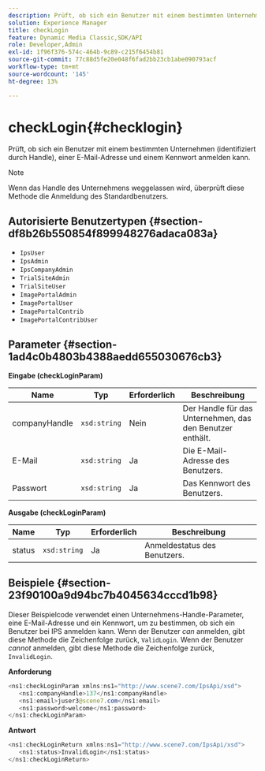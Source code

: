 ```yaml
---
description: Prüft, ob sich ein Benutzer mit einem bestimmten Unternehmen (identifiziert durch Handle), einer E-Mail-Adresse und einem Kennwort anmelden kann.
solution: Experience Manager
title: checkLogin
feature: Dynamic Media Classic,SDK/API
role: Developer,Admin
exl-id: 1f96f376-574c-464b-9c89-c215f6454b81
source-git-commit: 77c88d5fe20e048f6fad2bb23cb1abe090793acf
workflow-type: tm+mt
source-wordcount: '145'
ht-degree: 13%

---
```


# checkLogin{#checklogin}

Prüft, ob sich ein Benutzer mit einem bestimmten Unternehmen (identifiziert durch Handle), einer E-Mail-Adresse und einem Kennwort anmelden kann.

>[!NOTE]
>
>Wenn das Handle des Unternehmens weggelassen wird, überprüft diese Methode die Anmeldung des Standardbenutzers.

## Autorisierte Benutzertypen {#section-df8b26b550854f899948276adaca083a}

* `IpsUser`
* `IpsAdmin`
* `IpsCompanyAdmin`
* `TrialSiteAdmin`
* `TrialSiteUser`
* `ImagePortalAdmin`
* `ImagePortalUser`
* `ImagePortalContrib`
* `ImagePortalContribUser`

## Parameter {#section-1ad4c0b4803b4388aedd655030676cb3}

**Eingabe (checkLoginParam)**

| Name | Typ | Erforderlich | Beschreibung |
|---|---|---|---|
| companyHandle | `xsd:string` | Nein | Der Handle für das Unternehmen, das den Benutzer enthält. |
| E-Mail | `xsd:string` | Ja | Die E-Mail-Adresse des Benutzers. |
| Passwort | `xsd:string` | Ja | Das Kennwort des Benutzers. |

**Ausgabe (checkLoginParam)**

| Name | Typ | Erforderlich | Beschreibung |
|---|---|---|---|
| status | `xsd:string` | Ja | Anmeldestatus des Benutzers. |

## Beispiele {#section-23f90100a9d94bc7b4045634cccd1b98}

Dieser Beispielcode verwendet einen Unternehmens-Handle-Parameter, eine E-Mail-Adresse und ein Kennwort, um zu bestimmen, ob sich ein Benutzer bei IPS anmelden kann. Wenn der Benutzer *can* anmelden, gibt diese Methode die Zeichenfolge zurück, `ValidLogin`. Wenn der Benutzer *cannot* anmelden, gibt diese Methode die Zeichenfolge zurück, `InvalidLogin`.

**Anforderung**

```java
<ns1:checkLoginParam xmlns:ns1="http://www.scene7.com/IpsApi/xsd">
   <ns1:companyHandle>137</ns1:companyHandle>
   <ns1:email>juser3@scene7.com</ns1:email>
   <ns1:password>welcome</ns1:password>
</ns1:checkLoginParam>
```

**Antwort**

```java
<ns1:checkLoginReturn xmlns:ns1="http://www.scene7.com/IpsApi/xsd">
   <ns1:status>InvalidLogin</ns1:status>
</ns1:checkLoginReturn>
```

